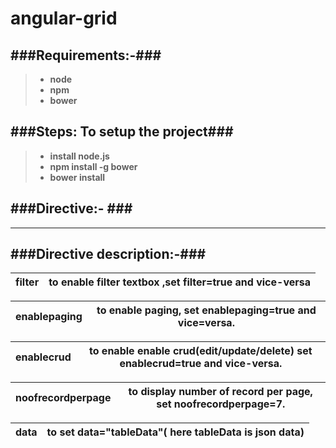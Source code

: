 angular-grid
============

###Requirements:-###
---------------------
> - **node**
> - **npm**
> - **bower**


###Steps: To setup the project###
--------------------------------
> - **install node.js**
> - **npm install -g bower**
> - **bower install**
   
###Directive:- ###   
---------------------
---------------------------------------------------------------------------------------
<angtable filter="true" ec="{{headerColumns}}"   data="tableData"  enablepaging="true" 
                 enablecrud="true" noofrecordperpage="7"></angtable>
--------------------------------------------------------------------------------------

###Directive description:-###
--------------------------------
filter | to enable  filter textbox ,set filter=true and vice-versa
-------| ---------------------------------------------------------

enablepaging|to enable paging, set enablepaging=true and vice=versa.
------------|-------------------------------------------------------

enablecrud  | to enable enable crud(edit/update/delete) set enablecrud=true and vice-versa.
------------|-----------------------------------------------------------------------------

noofrecordperpage | to display number of record per page, set noofrecordperpage=7.
------------------|---------------------------------------------------------------

data |to set data="tableData"( here tableData is json data)
-------- |----------------------------------------------------
             


